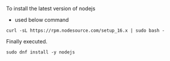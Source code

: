 
To install the latest version of nodejs 

- used below command 
```
curl -sL https://rpm.nodesource.com/setup_16.x | sudo bash -
```

Finally executed.
```
sudo dnf install -y nodejs
```
